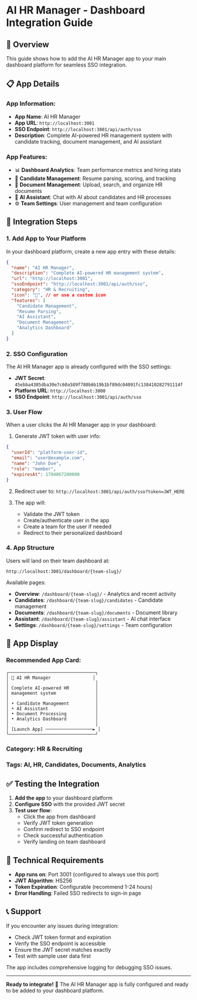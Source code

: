 # AI HR Manager - Dashboard Integration Guide

## 🎯 **Overview**

This guide shows how to add the AI HR Manager app to your main dashboard platform for seamless SSO integration.

## 📋 **App Details**

### **App Information:**
- **App Name**: AI HR Manager
- **App URL**: `http://localhost:3001`
- **SSO Endpoint**: `http://localhost:3001/api/auth/sso`
- **Description**: Complete AI-powered HR management system with candidate tracking, document management, and AI assistant

### **App Features:**
- 📊 **Dashboard Analytics**: Team performance metrics and hiring stats
- 👥 **Candidate Management**: Resume parsing, scoring, and tracking
- 📄 **Document Management**: Upload, search, and organize HR documents
- 🤖 **AI Assistant**: Chat with AI about candidates and HR processes
- ⚙️ **Team Settings**: User management and team configuration

## 🔧 **Integration Steps**

### **1. Add App to Your Platform**

In your dashboard platform, create a new app entry with these details:

```json
{
  "name": "AI HR Manager",
  "description": "Complete AI-powered HR management system",
  "url": "http://localhost:3001",
  "ssoEndpoint": "http://localhost:3001/api/auth/sso",
  "category": "HR & Recruiting",
  "icon": "👥", // or use a custom icon
  "features": [
    "Candidate Management",
    "Resume Parsing", 
    "AI Assistant",
    "Document Management",
    "Analytics Dashboard"
  ]
}
```

### **2. SSO Configuration**

The AI HR Manager app is already configured with the SSO settings:

- **JWT Secret**: `45ebba4385dba30e7c60a589f780b6b19b1bf89dc04091fc138410282791114f`
- **Platform URL**: `http://localhost:3000`
- **SSO Endpoint**: `http://localhost:3001/api/auth/sso`

### **3. User Flow**

When a user clicks the AI HR Manager app in your dashboard:

1. Generate JWT token with user info:
```json
{
  "userId": "platform-user-id",
  "email": "user@example.com",
  "name": "John Doe", 
  "role": "member",
  "expiresAt": 1704067200000
}
```

2. Redirect user to: `http://localhost:3001/api/auth/sso?token=JWT_HERE`

3. The app will:
   - Validate the JWT token
   - Create/authenticate user in the app
   - Create a team for the user if needed
   - Redirect to their personalized dashboard

### **4. App Structure**

Users will land on their team dashboard at:
```
http://localhost:3001/dashboard/{team-slug}/
```

Available pages:
- **Overview**: `/dashboard/{team-slug}/` - Analytics and recent activity
- **Candidates**: `/dashboard/{team-slug}/candidates` - Candidate management
- **Documents**: `/dashboard/{team-slug}/documents` - Document library
- **Assistant**: `/dashboard/{team-slug}/assistant` - AI chat interface
- **Settings**: `/dashboard/{team-slug}/settings` - Team configuration

## 🎨 **App Display**

### **Recommended App Card:**
```
┌─────────────────────────────────┐
│ 👥 AI HR Manager                │
│                                 │
│ Complete AI-powered HR          │
│ management system               │
│                                 │
│ • Candidate Management          │
│ • AI Assistant                  │
│ • Document Processing           │
│ • Analytics Dashboard           │
│                                 │
│ [Launch App] ──────────────────► │
└─────────────────────────────────┘
```

### **Category**: HR & Recruiting
### **Tags**: AI, HR, Candidates, Documents, Analytics

## ✅ **Testing the Integration**

1. **Add the app** to your dashboard platform
2. **Configure SSO** with the provided JWT secret
3. **Test user flow**:
   - Click the app from dashboard
   - Verify JWT token generation
   - Confirm redirect to SSO endpoint
   - Check successful authentication
   - Verify landing on team dashboard

## 🔧 **Technical Requirements**

- **App runs on**: Port 3001 (configured to always use this port)
- **JWT Algorithm**: HS256
- **Token Expiration**: Configurable (recommend 1-24 hours)
- **Error Handling**: Failed SSO redirects to sign-in page

## 📞 **Support**

If you encounter any issues during integration:
- Check JWT token format and expiration
- Verify the SSO endpoint is accessible
- Ensure the JWT secret matches exactly
- Test with sample user data first

The app includes comprehensive logging for debugging SSO issues.

---

**Ready to integrate!** 🚀 The AI HR Manager app is fully configured and ready to be added to your dashboard platform.
